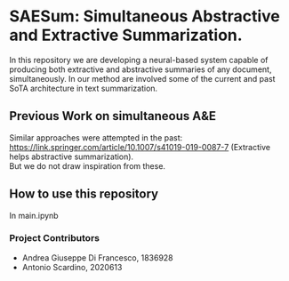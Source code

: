 # SAESum: Simultaneous Abstractive and Extractive Summarization.
In this repository we are developing a neural-based system capable of producing both extractive and abstractive summaries of any document, simultaneously. In our method are involved some of the current and past SoTA architecture in text summarization.

## Previous Work on simultaneous A&E
Similar approaches were attempted in the past:  
https://link.springer.com/article/10.1007/s41019-019-0087-7 (Extractive helps abstractive summarization).   
But we do not draw inspiration from these.

## How to use this repository  
In main.ipynb


### Project Contributors
* Andrea Giuseppe Di Francesco, 1836928
* Antonio Scardino, 2020613

